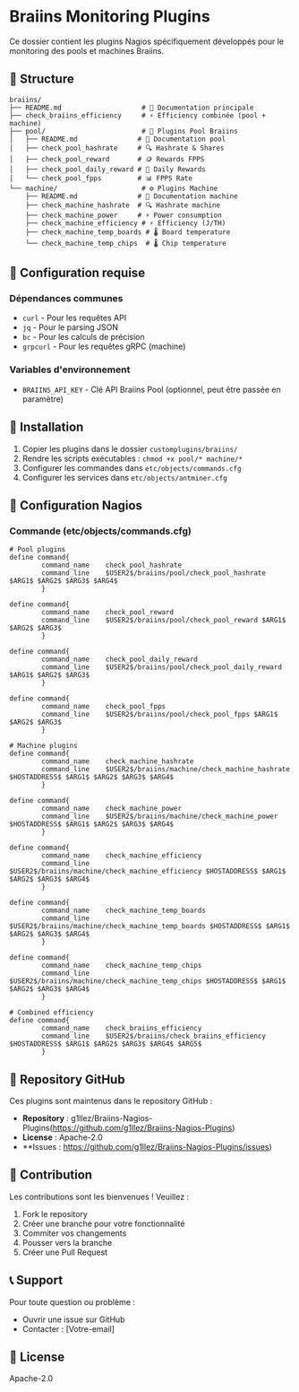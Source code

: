 # Braiins Monitoring Plugins

Ce dossier contient les plugins Nagios spécifiquement développés pour le monitoring des pools et machines Braiins.

## 📁 Structure

```
braiins/
├── README.md                    # 📄 Documentation principale
├── check_braiins_efficiency     # ⚡ Efficiency combinée (pool + machine)
├── pool/                        # 🌊 Plugins Pool Braiins
│   ├── README.md               # 📄 Documentation pool
│   ├── check_pool_hashrate     # 🔍 Hashrate & Shares
│   ├── check_pool_reward       # 🪙 Rewards FPPS
│   ├── check_pool_daily_reward # 📅 Daily Rewards
│   └── check_pool_fpps         # 📊 FPPS Rate
└── machine/                     # ⚙️ Plugins Machine
    ├── README.md               # 📄 Documentation machine
    ├── check_machine_hashrate  # 🔍 Hashrate machine
    ├── check_machine_power     # ⚡ Power consumption
    ├── check_machine_efficiency # ⚡ Efficiency (J/TH)
    ├── check_machine_temp_boards # 🌡️ Board temperature
    └── check_machine_temp_chips  # 🌡️ Chip temperature
```

## 🔧 Configuration requise

### Dépendances communes
- `curl` - Pour les requêtes API
- `jq` - Pour le parsing JSON
- `bc` - Pour les calculs de précision
- `grpcurl` - Pour les requêtes gRPC (machine)

### Variables d'environnement
- `BRAIINS_API_KEY` - Clé API Braiins Pool (optionnel, peut être passée en paramètre)

## 🚀 Installation

1. Copier les plugins dans le dossier `customplugins/braiins/`
2. Rendre les scripts exécutables : `chmod +x pool/* machine/*`
3. Configurer les commandes dans `etc/objects/commands.cfg`
4. Configurer les services dans `etc/objects/antminer.cfg`

## 📝 Configuration Nagios

### Commande (etc/objects/commands.cfg)
```nagios
# Pool plugins
define command{
        command_name    check_pool_hashrate
        command_line    $USER2$/braiins/pool/check_pool_hashrate $ARG1$ $ARG2$ $ARG3$ $ARG4$
        }

define command{
        command_name    check_pool_reward
        command_line    $USER2$/braiins/pool/check_pool_reward $ARG1$ $ARG2$ $ARG3$
        }

define command{
        command_name    check_pool_daily_reward
        command_line    $USER2$/braiins/pool/check_pool_daily_reward $ARG1$ $ARG2$ $ARG3$
        }

define command{
        command_name    check_pool_fpps
        command_line    $USER2$/braiins/pool/check_pool_fpps $ARG1$ $ARG2$ $ARG3$
        }

# Machine plugins
define command{
        command_name    check_machine_hashrate
        command_line    $USER2$/braiins/machine/check_machine_hashrate $HOSTADDRESS$ $ARG1$ $ARG2$ $ARG3$ $ARG4$
        }

define command{
        command_name    check_machine_power
        command_line    $USER2$/braiins/machine/check_machine_power $HOSTADDRESS$ $ARG1$ $ARG2$ $ARG3$ $ARG4$
        }

define command{
        command_name    check_machine_efficiency
        command_line    $USER2$/braiins/machine/check_machine_efficiency $HOSTADDRESS$ $ARG1$ $ARG2$ $ARG3$ $ARG4$
        }

define command{
        command_name    check_machine_temp_boards
        command_line    $USER2$/braiins/machine/check_machine_temp_boards $HOSTADDRESS$ $ARG1$ $ARG2$ $ARG3$ $ARG4$
        }

define command{
        command_name    check_machine_temp_chips
        command_line    $USER2$/braiins/machine/check_machine_temp_chips $HOSTADDRESS$ $ARG1$ $ARG2$ $ARG3$ $ARG4$
        }

# Combined efficiency
define command{
        command_name    check_braiins_efficiency
        command_line    $USER2$/braiins/check_braiins_efficiency $HOSTADDRESS$ $ARG1$ $ARG2$ $ARG3$ $ARG4$ $ARG5$
        }
```

## 🔗 Repository GitHub

Ces plugins sont maintenus dans le repository GitHub :
- **Repository** : g1llez/Braiins-Nagios-Plugins(https://github.com/g1llez/Braiins-Nagios-Plugins)
- **License** : Apache-2.0
- **Issues : https://github.com/g1llez/Braiins-Nagios-Plugins/issues)

## 🤝 Contribution

Les contributions sont les bienvenues ! Veuillez :
1. Fork le repository
2. Créer une branche pour votre fonctionnalité
3. Commiter vos changements
4. Pousser vers la branche
5. Créer une Pull Request

## 📞 Support

Pour toute question ou problème :
- Ouvrir une issue sur GitHub
- Contacter : [Votre-email]

## 📄 License

Apache-2.0

